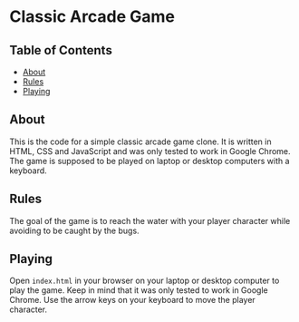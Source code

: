 # Classic Arcade Game

## Table of Contents

- [About](#about)
- [Rules](#rules)
- [Playing](#playing)

## About

This is the code for a simple classic arcade game clone. It is written in HTML,
CSS and JavaScript and was only tested to work in Google Chrome. The game is
supposed to be played on laptop or desktop computers with a keyboard.

## Rules

The goal of the game is to reach the water with your player character while
avoiding to be caught by the bugs.

## Playing

Open `index.html` in your browser on your laptop or desktop computer to play the
game. Keep in mind that it was only tested to work in Google Chrome. Use the
arrow keys on your keyboard to move the player character.
